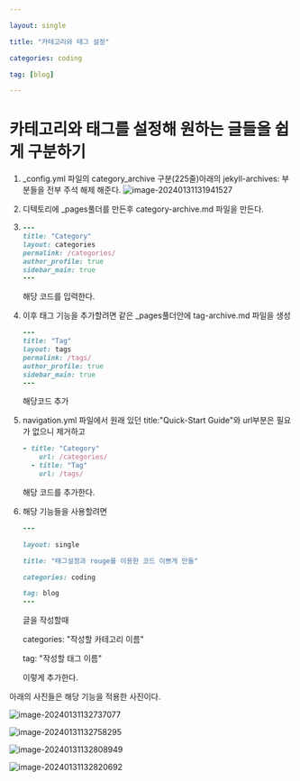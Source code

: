 ```yaml
---

layout: single

title: "카테고리와 태그 설정"

categories: coding

tag: [blog]

---
```


# 카테고리와 태그를 설정해 원하는 글들을 쉽게 구분하기

1. _config.yml 파일의 category_archive 구분(225줄)아래의
   jekyll-archives: 부분들을 전부 주석 해제 해준다.
   ![image-20240131131941527](../../images/2024-01-31-category/image-20240131131941527.png)

2. 디텍토리에 _pages풀더를 만든후
   category-archive.md 파일을 만든다.

3. ~~~ruby
   ---
   title: "Category"
   layout: categories
   permalink: /categories/
   author_profile: true
   sidebar_main: true
   ---
   ~~~

   해당 코드를 입력한다.

4. 이후 태그 기능을 추가할려면
   같은 _pages풀더안에 tag-archive.md 파일을 생성

   ~~~ruby
   ---
   title: "Tag"
   layout: tags
   permalink: /tags/
   author_profile: true
   sidebar_main: true
   ---
   ~~~

   해당코드 추가

5. navigation.yml 파일에서
   원래 있던 title:"Quick-Start Guide"와 url부분은 필요가 없으니 제거하고

   ~~~ruby
   - title: "Category"
       url: /categories/
     - title: "Tag"
       url: /tags/
   ~~~

   해당 코드를 추가한다.

6. 해당 기능들을 사용할려면

   ~~~ruby
   ---
   
   layout: single
   
   title: "태그설정과 rouge를 이용한 코드 이쁘게 만들"
   
   categories: coding
   
   tag: blog
   ---
   ~~~

   글을 작성할때 

   categories: "작성할 카테고리 이름"

   tag: "작성할 태그 이름"

   이렇게 추가한다.



아래의 사진들은 해당 기능을 적용한 사진이다.

![image-20240131132737077](../../images/2024-01-31-category/image-20240131132737077.png)


![image-20240131132758295](../../images/2024-01-31-category/image-20240131132758295.png)



![image-20240131132808949](../../images/2024-01-31-category/image-20240131132808949.png)



![image-20240131132820692](../../images/2024-01-31-category/image-20240131132820692.png)
